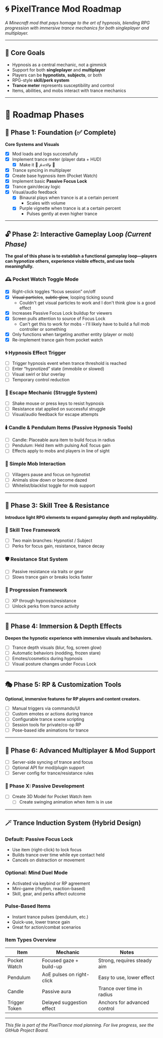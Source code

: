 # 🌀 PixelTrance Mod Roadmap

*A Minecraft mod that pays homage to the art of hypnosis, blending RPG progression with immersive trance mechanics for both singleplayer and multiplayer.*

---

## 🎯 Core Goals

- Hypnosis as a central mechanic, not a gimmick
- Support for both **singleplayer** and **multiplayer**
- Players can be **hypnotists**, **subjects**, or both
- RPG-style **skill/perk system**
- **Trance meter** represents susceptibility and control
- Items, abilities, and mobs interact with trance mechanics

---

# 📅 Roadmap Phases

## 🌱 Phase 1: Foundation (✅ Complete)
**Core Systems and Visuals**
- [x] Mod loads and logs successfully
- [X] Implement trance meter (player data + HUD)
  - [X] Make it 🎀  𝓅𝓇𝑒𝓉𝓉𝓎  🎀
- [X] Trance syncing in multiplayer
- [X] Create base hypnosis item (Pocket Watch)
- [X] Implement basic **Passive Focus Lock**
- [X] Trance gain/decay logic
- [X] Visual/audio feedback
  - [X] Binaural plays when trance is at a certain percent
    - Scales with volume
  - [X] Purple vignette when trance is at a certain percent
    - Pulses gently at even higher trance

---

## 🔓 Phase 2: Interactive Gameplay Loop *(Current Phase)*

**The goal of this phase is to establish a **functional gameplay loop**—players can hypnotize others, experience visible effects, and use tools meaningfully.**

### 🕰️ Pocket Watch Toggle Mode
- [X] Right-click toggles “focus session” on/off
- [X] ~~Visual particles~~, ~~subtle glow~~, looping ticking sound
  - Couldn't get visual particles to work and I don't think glow is a good effect
- [X] Increases Passive Focus Lock buildup for viewers
- [X] Screen pulls attention to source of Focus Lock
  - Can't get this to work for mobs - I'll likely have to build a full mob controller or something
- [X] Only functions when targeting another entity (player or mob)
- [X] Re-implement trance gain from pocket watch

### 🌀 Hypnosis Effect Trigger
- [ ] Trigger hypnosis event when trance threshold is reached
- [ ] Enter “hypnotized” state (immobile or slowed)
- [ ] Visual swirl or blur overlay
- [ ] Temporary control reduction

### 🔁 Escape Mechanic (Struggle System)
- [ ] Shake mouse or press keys to resist hypnosis
- [ ] Resistance stat applied on successful struggle
- [ ] Visual/audio feedback for escape attempts

### 🕯️ Candle & Pendulum Items (Passive Hypnosis Tools)
- [ ] Candle: Placeable aura item to build focus in radius
- [ ] Pendulum: Held item with pulsing AoE focus gain
- [ ] Effects apply to mobs and players in line of sight

### 🤝 Simple Mob Interaction
- [ ] Villagers pause and focus on hypnotist
- [ ] Animals slow down or become dazed
- [ ] Whitelist/blacklist toggle for mob support

---

## 🌳 Phase 3: Skill Tree & Resistance

**Introduce light RPG elements to expand gameplay depth and replayability.**

### 🧠 Skill Tree Framework
- [ ] Two main branches: Hypnotist / Subject
- [ ] Perks for focus gain, resistance, trance decay

### 🛡️ Resistance Stat System
- [ ] Passive resistance via traits or gear
- [ ] Slows trance gain or breaks locks faster

### 📜 Progression Framework
- [ ] XP through hypnosis/resistance
- [ ] Unlock perks from trance activity

---

## 🌌 Phase 4: Immersion & Depth Effects

**Deepen the hypnotic experience with immersive visuals and behaviors.**

- [ ] Trance depth visuals (blur, fog, screen glow)
- [ ] Automatic behaviors (nodding, frozen stare)
- [ ] Emotes/cosmetics during hypnosis
- [ ] Visual posture changes under Focus Lock

---

## 🎭 Phase 5: RP & Customization Tools

**Optional, immersive features for RP players and content creators.**

- [ ] Manual triggers via commands/UI
- [ ] Custom emotes or actions during trance
- [ ] Configurable trance scene scripting
- [ ] Session tools for private/co-op RP
- [ ] Pose-based idle animations for trance

---

## 🧩 Phase 6: Advanced Multiplayer & Mod Support

- [ ] Server-side syncing of trance and focus
- [ ] Optional API for mod/plugin support
- [ ] Server config for trance/resistance rules

### 🎨 Phase X: Passive Development
- [ ] Create 3D Model for Pocket Watch item
  - [ ] Create swinging animation when item is in use

---

## 🪄 Trance Induction System (Hybrid Design)

### Default: Passive Focus Lock
- Use item (right-click) to lock focus
- Builds trance over time while eye contact held
- Cancels on distraction or movement

### Optional: Mind Duel Mode
- Activated via keybind or RP agreement
- Mini-game (rhythm, reaction-based)
- Skill, gear, and perks affect outcome

### Pulse-Based Items
- Instant trance pulses (pendulum, etc.)
- Quick-use, lower trance gain
- Great for action/combat scenarios

### Item Types Overview

| Item        | Mechanic                     | Notes                            |
|-------------|------------------------------|----------------------------------|
| Pocket Watch | Focused gaze + build-up     | Strong, requires steady aim      |
| Pendulum     | AoE pulses on right-click   | Easy to use, lower effect        |
| Candle       | Passive aura                | Trance over time in radius       |
| Trigger Token| Delayed suggestion effect   | Anchors for advanced control     |

---

*This file is part of the PixelTrance mod planning. For live progress, see the GitHub Project Board.*